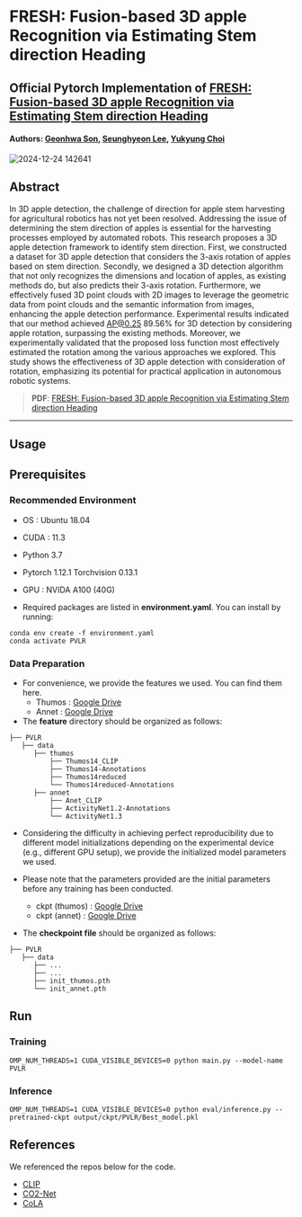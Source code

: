 # FRESH: Fusion-based 3D apple Recognition via Estimating Stem direction Heading

## Official Pytorch Implementation of [FRESH: Fusion-based 3D apple Recognition via Estimating Stem direction Heading](https://www.mdpi.com/2077-0472/14/12/2161)
#### Authors: [Geonhwa Son](https://sites.google.com/view/geonhwa), [Seunghyeon Lee](https://sites.google.com/view/seunghyeon-lee), [Yukyung Choi](https://scholar.google.com/citations?user=vMrPtrAAAAAJ&hl=ko&oi=sra)

![2024-12-24 142641](https://github.com/user-attachments/assets/f21d43b6-be37-4fc8-bdeb-34cda01dff8e)


## Abstract
 In 3D apple detection, the challenge of direction for apple stem harvesting for agricultural robotics has not yet been resolved. Addressing the issue of determining the stem direction of apples is essential for the harvesting processes employed by automated robots. 
 This research proposes a 3D apple detection framework to identify stem direction. First, we constructed a dataset for 3D apple detection that considers the 3-axis rotation of apples based on stem direction. Secondly, we designed a 3D detection algorithm that not only 
 recognizes the dimensions and location of apples, as existing methods do, but also predicts their 3-axis rotation. Furthermore, we effectively fused 3D point clouds with 2D images to leverage the geometric data from point clouds and the semantic information from 
 images, enhancing the apple detection performance. Experimental results indicated that our method achieved AP@0.25 89.56% for 3D detection by considering apple rotation, surpassing the existing methods. Moreover, we experimentally validated that the proposed loss 
 function most effectively estimated the rotation among the various approaches we explored. This study shows the effectiveness of 3D apple detection with consideration of rotation, emphasizing its potential for practical application in autonomous robotic systems.
 
> **PDF**: [FRESH: Fusion-based 3D apple Recognition via Estimating Stem direction Heading](https://www.mdpi.com/2077-0472/14/12/2161/pdf)

---

## Usage

## Prerequisites

### Recommended Environment
 * OS : Ubuntu 18.04
 * CUDA : 11.3
 * Python 3.7
 * Pytorch 1.12.1 Torchvision 0.13.1
 * GPU : NVIDA A100 (40G)

* Required packages are listed in **environment.yaml**. You can install by running:

```
conda env create -f environment.yaml
conda activate PVLR
```

### Data Preparation
* For convenience, we provide the features we used. You can find them here.
   * Thumos : [Google Drive](https://drive.google.com/file/d/1o8Jx0joiL9fO9Um3T-qu9SAi_fX5MpPV/view?usp=sharing)
   * Annet : [Google Drive](https://drive.google.com/file/d/1M9BWg3Jx17Jf7JsxQs_FvLQ23pxtkja7/view?usp=sharing)
* The **feature** directory should be organized as follows:
~~~~
├── PVLR
   ├── data
      ├── thumos
          ├── Thumos14_CLIP
          ├── Thumos14-Annotations
          ├── Thumos14reduced
          └── Thumos14reduced-Annotations
      ├── annet
          ├── Anet_CLIP
          ├── ActivityNet1.2-Annotations
          └── ActivityNet1.3
~~~~
* Considering the difficulty in achieving perfect reproducibility due to different model initializations depending on the experimental device (e.g., different GPU setup), we provide the initialized model parameters we used.

* Please note that the parameters provided are the initial parameters before any training has been conducted.
   * ckpt (thumos) : [Google Drive](https://drive.google.com/file/d/1iepClS4hohz2uH8Mfgajjr-y9-VFuITG/view?usp=drive_link)
   * ckpt (annet) : [Google Drive](https://drive.google.com/file/d/1TzFzJL4k3odpYYwm9sx2iQN--oaf_x5B/view?usp=drive_link)

* The **checkpoint file**  should be organized as follows:
~~~~
├── PVLR
   ├── data
      ├── ...
      ├── ...
      ├── init_thumos.pth
      └── init_annet.pth
~~~~

## Run

### Training
```
OMP_NUM_THREADS=1 CUDA_VISIBLE_DEVICES=0 python main.py --model-name PVLR
```

### Inference
```
OMP_NUM_THREADS=1 CUDA_VISIBLE_DEVICES=0 python eval/inference.py --pretrained-ckpt output/ckpt/PVLR/Best_model.pkl
```
## References
We referenced the repos below for the code.
* [CLIP](https://github.com/openai/CLIP)
* [CO2-Net](https://github.com/harlanhong/MM2021-CO2-Net)
* [CoLA](https://github.com/zhang-can/CoLA)




